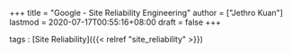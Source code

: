 +++
title = "Google - Site Reliability Engineering"
author = ["Jethro Kuan"]
lastmod = 2020-07-17T00:55:16+08:00
draft = false
+++

tags
: [Site Reliability]({{< relref "site_reliability" >}})
